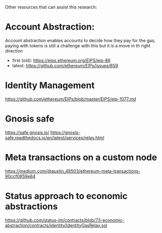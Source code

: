 Other resources that can assist this research:

# Account Abstraction:
Account abstraction enables accounts to decide how they pay for the gas, paying with tokens is still a challenge with this but it is a move in th right direction
- first (old): https://eips.ethereum.org/EIPS/eip-86
- latest: https://github.com/ethereum/EIPs/issues/859

# Identity Management
https://github.com/ethereum/EIPs/blob/master/EIPS/eip-1077.md

# Gnosis safe 
https://safe.gnosis.io/
https://gnosis-safe.readthedocs.io/en/latest/services/relay.html

# Meta transactions on a custom node
https://medium.com/@austin_48503/ethereum-meta-transactions-90ccf0859e84

# Status approach to economic abstractions
https://github.com/status-im/contracts/blob/73-economic-abstraction/contracts/identity/IdentityGasRelay.sol
